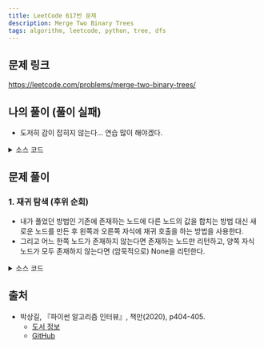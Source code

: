 ```yaml
---
title: LeetCode 617번 문제
description: Merge Two Binary Trees
tags: algorithm, leetcode, python, tree, dfs
---
```


## 문제 링크

https://leetcode.com/problems/merge-two-binary-trees/

## 나의 풀이 (풀이 실패)

- 도저히 감이 잡히지 않는다... 연습 많이 해야겠다.

<details>
<summary>소스 코드</summary>
<div markdown="1">

```python
from typing import Optional


class TreeNode:
    def __init__(self, val=0, left=None, right=None):
        self.val = val
        self.left = left
        self.right = right


class MySolution1:
    def mergeTrees(self, root1: Optional[TreeNode], root2: Optional[TreeNode]) -> Optional[TreeNode]:
        if root1 and root2:
            root1.left = self.mergeTrees(root1.left, root2.left)
            root1.right = self.mergeTrees(root1.right, root2.right)
            root1.val += root2.val
        elif root1 and not root2:
            root1.left = self.mergeTrees(root1.left, None)
            root1.right = self.mergeTrees(root1.right, None)
        elif root2 and not root1:
            root2.left = self.mergeTrees(None, root2.left)
            root2.right = self.mergeTrees(None, root2.right)
            return root2

        return root1
```

</div>
</details>

## 문제 풀이

### 1. 재귀 탐색 (후위 순회)

- 내가 풀었던 방법인 기존에 존재하는 노드에 다른 노드의 값을 합치는 방법 대신 새로운 노드를 만든 후 왼쪽과 오른쪽 자식에 재귀 호출을 하는 방법을 사용한다.
- 그리고 어느 한쪽 노드가 존재하지 않는다면 존재하는 노드만 리턴하고, 양쪽 자식 노드가 모두 존재하지 않는다면 (암묵적으로) None을 리턴한다.

<details>
<summary>소스 코드</summary>
<div markdown="1">

```python
from typing import Optional


class TreeNode:
    def __init__(self, val=0, left=None, right=None):
        self.val = val
        self.left = left
        self.right = right


class Solution1:
    def mergeTrees(self, root1: Optional[TreeNode], root2: Optional[TreeNode]) -> Optional[TreeNode]:
        if root1 and root2:
            node = TreeNode(root1.val + root2.val)
            node.left = self.mergeTrees(root1.left, root2.left)
            node.right = self.mergeTrees(root1.right, root2.right)
            return node
        else:
            return root1 or root2
```

</div>
</details>

## 출처

- 박상길, 『파이썬 알고리즘 인터뷰』, 책만(2020), p404-405.
  - [도서 정보](https://www.onlybook.co.kr/entry/algorithm-interview)
  - [GitHub](https://github.com/onlybooks/algorithm-interview)
